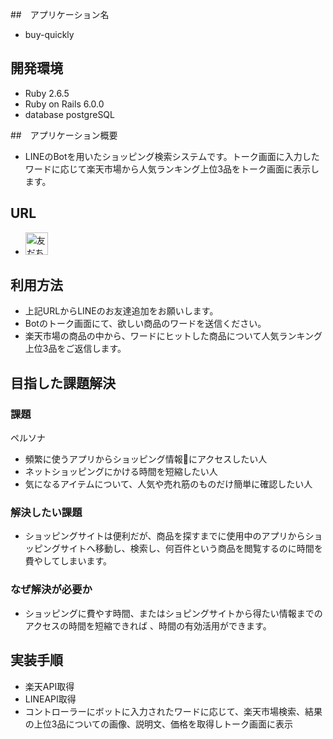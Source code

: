 ##　アプリケーション名
- buy-quickly


## 開発環境
- Ruby 2.6.5
- Ruby on Rails 6.0.0
- database postgreSQL


##　アプリケーション概要
- LINEのBotを用いたショッピング検索システムです。トーク画面に入力したワードに応じて楽天市場から人気ランキング上位3品をトーク画面に表示します。


## URL
- <a href="https://lin.ee/Ww3qVe1"><img src="https://scdn.line-apps.com/n/line_add_friends/btn/ja.png" alt="友だち追加" height="36" border="0"></a>


## 利用方法
- 上記URLからLINEのお友達追加をお願いします。
- Botのトーク画面にて、欲しい商品のワードを送信ください。
- 楽天市場の商品の中から、ワードにヒットした商品について人気ランキング上位3品をご返信します。


## 目指した課題解決

### 課題
ペルソナ
- 頻繁に使うアプリからショッピング情報にアクセスしたい人
- ネットショッピングにかける時間を短縮したい人
- 気になるアイテムについて、人気や売れ筋のものだけ簡単に確認したい人

### 解決したい課題
- ショッピングサイトは便利だが、商品を探すまでに使用中のアプリからショッピングサイトへ移動し、検索し、何百件という商品を閲覧するのに時間を費やしてしまいます。

### なぜ解決が必要か
- ショッピングに費やす時間、またはショピングサイトから得たい情報までのアクセスの時間を短縮できれば 、時間の有効活用ができます。


## 実装手順
- 楽天API取得
- LINEAPI取得
- コントローラーにボットに入力されたワードに応じて、楽天市場検索、結果の上位3品についての画像、説明文、価格を取得しトーク画面に表示